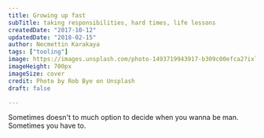 ```yaml
---
title: Growing up fast
subTitle: taking responsibilities, hard times, life lessons
createdDate: "2017-10-12"
updatedDate: "2018-02-15"
author: Necmettin Karakaya
tags: ["tooling"]
image: https://images.unsplash.com/photo-1493719943917-b309c00efca2?ixlib=rb-0.3.5&s=ada1d6fd4c7bf4b819a37ad5834be73d&dpr=1&auto=format&fit=crop&w=1000&q=80&cs=tinysrgb
imageHeight: 700px
imageSize: cover
credit: Photo by Rob Bye on Unsplash
draft: false

---
```


Sometimes doesn't to much option to decide when you wanna be man. Sometimes you have to.
